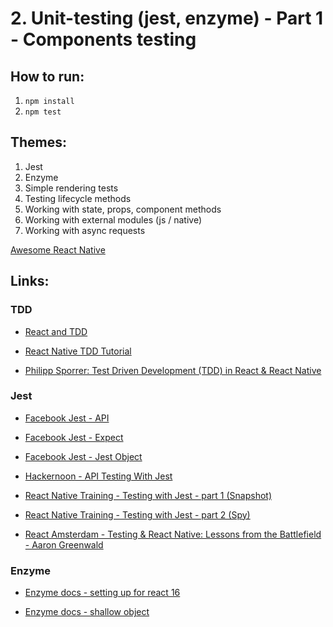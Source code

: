 # 2. Unit-testing (jest, enzyme) - Part 1 - Components testing

## How to run:

1. `npm install`
2. `npm test`

## Themes:

1. Jest
1. Enzyme
1. Simple rendering tests
1. Testing lifecycle methods
1. Working with state, props, component methods
1. Working with external modules (js / native)
1. Working with async requests

[Awesome React Native](https://github.com/jondot/awesome-react-native)
## Links:
### TDD
- [React and TDD](https://medium.com/@admm/test-driven-development-in-react-is-easy-178c9c520f2f)

- [React Native TDD Tutorial](https://github.com/multunus/React-Native-TDD-Tutorial)

- [Philipp Sporrer: Test Driven Development (TDD) in React & React Native](https://www.youtube.com/watch?v=sGKEm3-NFXw)

### Jest
- [Facebook Jest - API](https://facebook.github.io/jest/docs/en/api.html)

- [Facebook Jest - Expect](https://facebook.github.io/jest/docs/en/expect.html)

- [Facebook Jest - Jest Object](https://facebook.github.io/jest/docs/en/jest-object.html)

- [Hackernoon - API Testing With Jest](https://hackernoon.com/api-testing-with-jest-d1ab74005c0a)

- [React Native Training - Testing with Jest - part 1 (Snapshot)](https://medium.com/react-native-training/learning-to-test-react-native-with-jest-part-1-f782c4e30101)

- [React Native Training - Testing with Jest - part 2 (Spy)](https://medium.com/react-native-training/learning-to-test-react-native-with-jest-part-2-825057dd549d)

- [React Amsterdam - Testing & React Native: Lessons from the Battlefield - Aaron Greenwald](https://www.youtube.com/watch?v=cUSUJXAvt6k)

### Enzyme
- [Enzyme docs - setting up for react 16](http://airbnb.io/enzyme/docs/installation/react-16.html)

- [Enzyme docs - shallow object](http://airbnb.io/enzyme/docs/api/shallow.html)

